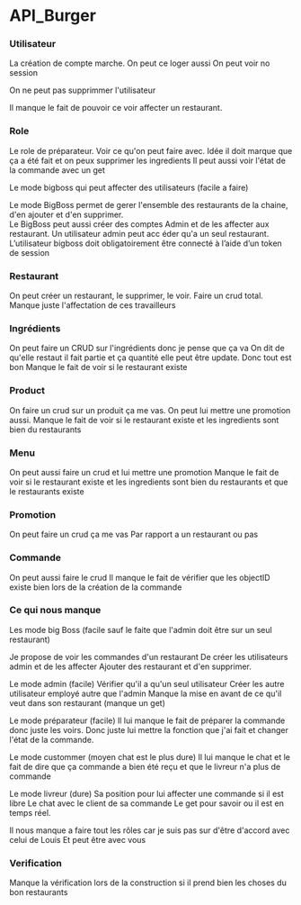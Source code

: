 # API_Burger

### Utilisateur 

La création de compte marche. 
On peut ce loger aussi 
On peut voir no session

On ne peut pas supprimmer l'utilisateur

Il manque le fait de pouvoir ce voir affecter un restaurant.


### Role 

Le role de préparateur. Voir ce qu'on peut faire avec. 
Idée il doit marque que ça a été fait et on peux supprimer les ingredients
Il peut aussi voir l'état de la commande avec un get

Le mode bigboss qui peut affecter des utilisateurs (facile a faire)

Le  mode  BigBoss  permet  de  gerer  l'ensemble  des  restaurants  de  la  chaine,  
d'en  ajouter  et  d'en  supprimer.  
Le  BigBoss  peut  aussi  créer  des  comptes  Admin  et  de  les  affecter  aux  restaurant.
Un  utilisateur  admin  peut  acc éder  qu'a  un  seul  restaurant.  L’utilisateur  bigboss  doit  obligatoirement  être  connecté à l’aide d’un token de session


### Restaurant 


On peut créer un restaurant, le supprimer,  le voir. Faire un crud total.
Manque juste l'affectation de ces travailleurs


### Ingrédients

On peut faire un CRUD sur l'ingrédients donc je pense que ça va 
On dit de qu'elle restaut il fait partie et ça quantité elle peut être update. Donc tout est bon
Manque le fait de voir si le restaurant existe 

### Product 

On faire un crud sur un produit ça me vas.
On peut lui mettre une promotion aussi.
Manque le fait de voir si le restaurant existe et les ingredients sont bien du restaurants

### Menu 

On peut aussi faire un crud et lui mettre une promotion
Manque le fait de voir si le restaurant existe et les ingredients sont bien du restaurants et que le restaurants existe
### Promotion 

On peut faire un crud ça me vas 
Par rapport a un restaurant ou pas 

### Commande
On peut aussi faire le crud 
Il manque le fait de vérifier que les objectID existe bien lors de la création de la commande

### Ce qui nous manque 

Les mode big Boss (facile sauf le faite que l'admin doit être sur un seul restaurant)

Je propose de voir les commandes d'un restaurant
De créer les utilisateurs admin et de les affecter 
Ajouter des restaurant et d'en supprimer. 

Le mode admin (facile)
Vérifier qu'il a qu'un seul utilisateur 
Créer les autre utilisateur employé autre que l'admin
Manque la mise en avant de ce qu'il veut dans son restaurant (manque un get)

Le mode préparateur (facile)
Il lui manque le fait de préparer la commande donc juste les voirs. 
Donc juste lui mettre la fonction que j'ai fait et changer l'état de la commande.

Le mode custommer (moyen chat est le plus dure)
Il lui manque le chat et le fait de dire que ça commande a bien été reçu 
et que le livreur n'a plus de commande

Le mode livreur (dure)
Sa position pour lui affecter une commande si il est libre 
Le chat avec le client de sa commande
Le get pour savoir ou il est en temps réel.


Il nous manque a faire tout les rôles car je suis pas sur d'être d'accord avec celui de Louis
Et peut être avec vous 

### Verification
Manque la vérification lors de la construction si il prend bien les choses du bon restaurants


